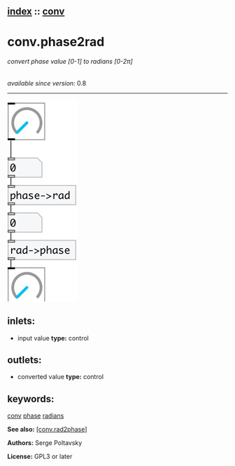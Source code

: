 [index](index.html) :: [conv](category_conv.html)
---

# conv.phase2rad

###### convert phase value [0-1] to radians [0-2π]

*available since version:* 0.8

---




[![example](../examples/img/conv.phase2rad.jpg)](../examples/pd/conv.phase2rad.pd)









## inlets:

* input value 
__type:__ control<br>



## outlets:

* converted value
__type:__ control<br>



## keywords:

[conv](keywords/conv.html)
[phase](keywords/phase.html)
[radians](keywords/radians.html)



**See also:**
[\[conv.rad2phase\]](conv.rad2phase.html)




**Authors:** Serge Poltavsky




**License:** GPL3 or later





